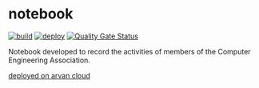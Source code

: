 # notebook
[![build](https://github.com/Sepehr79/notebook/actions/workflows/build.yml/badge.svg)](https://github.com/Sepehr79/notebook/actions/workflows/build.yml)
[![deploy](https://github.com/Sepehr79/notebook/actions/workflows/deploy.yml/badge.svg)](https://github.com/Sepehr79/notebook/actions/workflows/deploy.yml)
[![Quality Gate Status](https://sonarcloud.io/api/project_badges/measure?project=Sepehr79_notebook&metric=alert_status)](https://sonarcloud.io/summary/new_code?id=Sepehr79_notebook)

Notebook developed to record the activities of members of the Computer Engineering Association.

[deployed on arvan cloud](https://notebook-kucess.apps.ir-thr-at1.arvan.run/notebook/v1/employees)
